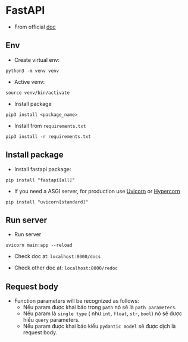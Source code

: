 # FastAPI

- From official [doc](https://fastapi.tiangolo.com/)

## Env

- Create virtual env:

```shell
python3 -m venv venv
```

- Active venv:

```shell
source venv/bin/activate
```

- Install package
```shell
pip3 install <package_name>
```

- Install from `requirements.txt`
```shell
pip3 install -r requirements.txt
```

## Install package
- Install fastapi package:

```
pip install "fastapi[all]"
```

- If you need a ASGI server, for production use [Uvicorn](https://www.uvicorn.org/) or [Hypercorn](https://github.com/pgjones/hypercorn)
```
pip install "uvicorn[standard]"
```


## Run server
- Run server

```shell
uvicorn main:app --reload
```

- Check doc at: `localhost:8000/docs` 

- Check other doc at: `localhost:8000/redoc`

## Request body

- Function parameters will be recognized as follows:
  - Nếu param được khai báo trong `path` nó sẽ là `path parameters`.
  - Nếu param là `single type` ( như `int`, `float`, `str`, `bool`) nó sẽ được hiểu `query` parameters.
  - Nếu param được khai báo kiểu `pydantic model` sẽ được dịch là request body.

